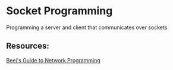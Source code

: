 # Socket Programming
Programming a server and client that communicates over sockets

## Resources:
[Beej's Guide to Network Programming](https://beej.us/guide/bgnet/html/multi/index.html)
